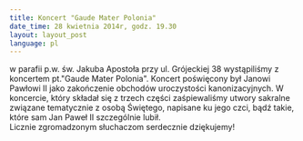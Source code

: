 ```yaml
---
title: Koncert "Gaude Mater Polonia"
date_time: 28 kwietnia 2014r, godz. 19.30
layout: layout_post
language: pl
---
```

w parafii p.w. św. Jakuba Apostoła przy ul. Grójeckiej 38 wystąpiliśmy z koncertem pt."Gaude Mater Polonia".
Koncert poświęcony był Janowi Pawłowi II jako zakończenie obchodów uroczystości kanonizacyjnych.
W koncercie, który składał się z trzech części zaśpiewaliśmy utwory sakralne związane tematycznie z osobą Świętego,
napisane ku jego czci, bądź takie, które sam Jan Paweł II szczególnie lubił.<br>
Licznie zgromadzonym słuchaczom serdecznie dziękujemy!